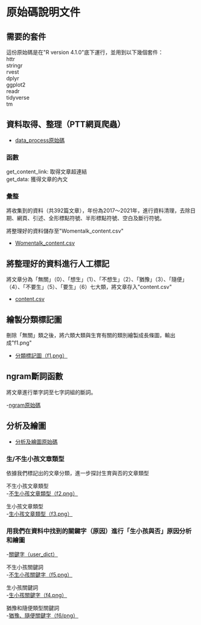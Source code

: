 # 原始碼說明文件

## 需要的套件

這份原始碼是在"R version 4.1.0"底下運行，並用到以下幾個套件：  
httr  
stringr  
rvest  
dplyr  
ggplot2  
readr  
tidyverse  
tm

## 資料取得、整理（PTT網頁爬蟲）  

- [data_process原始碼](./data_process.R)

### 函數
get_content_link: 取得文章超連結  
get_data: 獲得文章的內文  

### 彙整
 
將收集到的資料（共392篇文章），年份為2017～2021年，進行資料清理，去除日期、網頁、引述、全形標點符號、半形標點符號、空白及斷行符號。  

將整理好的資料儲存至"Womentalk_content.csv"  

- [Womentalk_content.csv](./Womentalk_content.csv)

## 將整理好的資料進行人工標記

將文章分為「無關」（0）、「想生」（1）、「不想生」（2）、「猶豫」（3）、「隨便」（4）、「不要生」（5）、「要生」（6）七大類，將文章存入"content.csv"

- [content.csv](./content.csv)

## 繪製分類標記圖

刪除「無關」類之後，將六類大類與生育有關的類別繪製成長條圖，輸出成"f1.png"

- [分類標記圖（f1.png）](./f1.png)

## ngram斷詞函數

將文章進行單字詞至七字詞組的斷詞。

-[ngram原始碼](./ngram.R)

## 分析及繪圖  
- [分析及繪圖原始碼](./analysis_and_plot)

### 生/不生小孩文章類型  
依據我們標記出的文章分類，進一步探討生育與否的文章類型

不生小孩文章類型  
-[不生小孩文章類型（f2.png）](./f2.png)

生小孩文章類型    
-[生小孩文章類型（f3.png）](./f3.png)

### 用我們在資料中找到的關鍵字（原因）進行「生小孩與否」原因分析和繪圖  

-[關鍵字（user_dict）](./user_dict.txt)

不生小孩關鍵詞    
-[不生小孩關鍵字（f5.png）](./f5.png)

生小孩關鍵詞  
-[生小孩關鍵字（f4.png）](./f4.png)

猶豫和隨便類型關鍵詞  
-[猶豫、隨便關鍵字（f6/png）](./f6.png)


